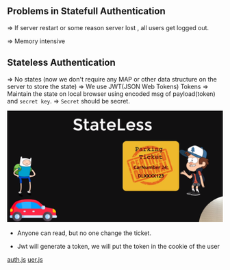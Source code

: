 ## Problems in Statefull Authentication
=> If server restart or some reason server lost , all users get logged out.

=> Memory intensive

## Stateless Authentication

=> No states (now we don't require any MAP or other data structure on the server to store the state)
=> We use JWT(JSON Web Tokens) Tokens 
=> Maintain the state on local browser using encoded msg of payload(token) and `secret key`.
=> `Secret` should be secret.

![state_in_the_ticket](./images/State_in_the_ticket.png)

- Anyone can read, but no one change the ticket.

- Jwt will generate a token, we will put the token in the cookie of the user

[auth.js](./service/auth.js)
[uer.js](./controllers/user.js)
